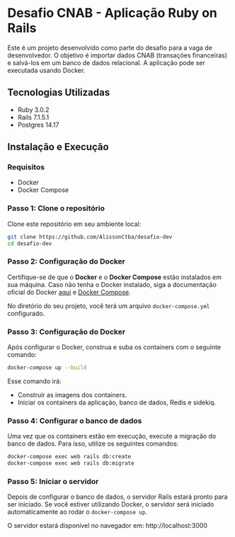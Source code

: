 # Desafio CNAB - Aplicação Ruby on Rails

Este é um projeto desenvolvido como parte do desafio para a vaga de desenvolvedor. O objetivo é importar dados CNAB (transações financeiras) e salvá-los em um banco de dados relacional. A aplicação pode ser executada usando Docker.

## Tecnologias Utilizadas

- Ruby 3.0.2
- Rails 7.1.5.1
- Postgres 14.17

## Instalação e Execução

### Requisitos

- Docker
- Docker Compose

### Passo 1: Clone o repositório

Clone este repositório em seu ambiente local:

```bash
git clone https://github.com/AlissonCtba/desafio-dev
cd desafio-dev
```

### Passo 2: Configuração do Docker

Certifique-se de que o **Docker** e o **Docker Compose** estão instalados em sua máquina. Caso não tenha o Docker instalado, siga a documentação oficial do Docker [aqui](https://docs.docker.com/get-docker/) e [Docker Compose](https://docs.docker.com/compose/install/).

No diretório do seu projeto, você terá um arquivo `docker-compose.yml` configurado.

### Passo 3: Configuração do Docker

Após configurar o Docker, construa e suba os containers com o seguinte comando:

```bash
docker-compose up --build
```

Esse comando irá:

- Construir as imagens dos containers.
- Iniciar os containers da aplicação, banco de dados, Redis e sidekiq.

### Passo 4: Configurar o banco de dados

Uma vez que os containers estão em execução, execute a migração do banco de dados. Para isso, utilize os seguintes comandos:

```bash
docker-compose exec web rails db:create
docker-compose exec web rails db:migrate
```

### Passo 5: Iniciar o servidor

Depois de configurar o banco de dados, o servidor Rails estará pronto para ser iniciado. Se você estiver utilizando Docker, o servidor será iniciado automaticamente ao rodar o `docker-compose up`.

O servidor estará disponível no navegador em: http://localhost:3000

